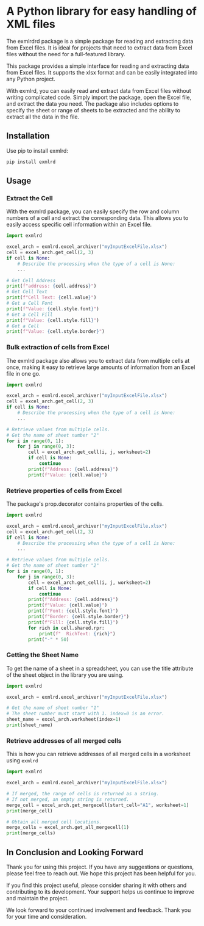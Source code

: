 # A Python library for easy handling of XML files

The exmlrdrd package is a simple package for reading and extracting data from Excel files. It is ideal for projects that need to extract data from Excel files without the need for a full-featured library.

This package provides a simple interface for reading and extracting data from Excel files. It supports the xlsx format and can be easily integrated into any Python project.

With exmlrd, you can easily read and extract data from Excel files without writing complicated code. Simply import the package, open the Excel file, and extract the data you need. The package also includes options to specify the sheet or range of sheets to be extracted and the ability to extract all the data in the file.

## Installation

Use pip to install exmlrd:

```bash
pip install exmlrd
```

## Usage

### Extract the Cell

With the exmlrd package, you can easily specify the row and column numbers of a cell and extract the corresponding data. This allows you to easily access specific cell information within an Excel file.

```python
import exmlrd

excel_arch = exmlrd.excel_archiver("myInputExcelFile.xlsx")
cell = excel_arch.get_cell(2, 3)
if cell is None:
    # Describe the processing when the type of a cell is None:
    ...

# Get Cell Address
print(f"address: {cell.address}")
# Get Cell Text
print(f"Cell Text: {cell.value}")
# Get a Cell Font
print(f"Value: {cell.style.font}")
# Get a Cell Fill
print(f"Value: {cell.style.fill}")
# Get a Cell 
print(f"Value: {cell.style.border}")
```

### Bulk extraction of cells from Excel

The exmlrd package also allows you to extract data from multiple cells at once, making it easy to retrieve large amounts of information from an Excel file in one go.

```python
import exmlrd

excel_arch = exmlrd.excel_archiver("myInputExcelFile.xlsx")
cell = excel_arch.get_cell(2, 3)
if cell is None:
    # Describe the processing when the type of a cell is None:
    ...

# Retrieve values from multiple cells.
# Get the name of sheet number "2"
for i in range(0, 1):
    for j in range(0, 3):
        cell = excel_arch.get_cell(i, j, worksheet=2)
        if cell is None:
            continue
        print(f"Address: {cell.address}")
        print(f"Value: {cell.value}")
```

### Retrieve properties of cells from Excel

The package's prop.decorator contains properties of the cells.

```python
import exmlrd

excel_arch = exmlrd.excel_archiver("myInputExcelFile.xlsx")
cell = excel_arch.get_cell(2, 3)
if cell is None:
    # Describe the processing when the type of a cell is None:
    ...

# Retrieve values from multiple cells.
# Get the name of sheet number "2"
for i in range(0, 1):
    for j in range(0, 3):
        cell = excel_arch.get_cell(i, j, worksheet=2)
        if cell is None:
            continue
        print(f"Address: {cell.address}")
        print(f"Value: {cell.value}")
        print(f"Font: {cell.style.font}")
        print(f"Border: {cell.style.border}")
        print(f"Fill: {cell.style.fill}")
        for rich in cell.shared.rpr:
            print(f"  RichText: {rich}")
        print("-" * 50)
```

### Getting the Sheet Name

To get the name of a sheet in a spreadsheet, you can use the title attribute of the sheet object in the library you are using.

```python
import exmlrd

excel_arch = exmlrd.excel_archiver("myInputExcelFile.xlsx")

# Get the name of sheet number "1"
# The sheet number must start with 1. index=0 is an error.
sheet_name = excel_arch.worksheet(index=1)
print(sheet_name)
```

### Retrieve addresses of all merged cells

This is how you can retrieve addresses of all merged cells in a worksheet using `exmlrd`

```python
import exmlrd

excel_arch = exmlrd.excel_archiver("myInputExcelFile.xlsx")

# If merged, the range of cells is returned as a string.
# If not merged, an empty string is returned.
merge_cell = excel_arch.get_mergecell(start_cell="A1", worksheet=1)
print(merge_cell)

# Obtain all merged cell locations.
merge_cells = excel_arch.get_all_mergecell(1)
print(merge_cells)
```

## In Conclusion and Looking Forward

Thank you for using this project. If you have any suggestions or questions, please feel free to reach out. We hope this project has been helpful for you.

If you find this project useful, please consider sharing it with others and contributing to its development. Your support helps us continue to improve and maintain the project.

We look forward to your continued involvement and feedback. Thank you for your time and consideration.

